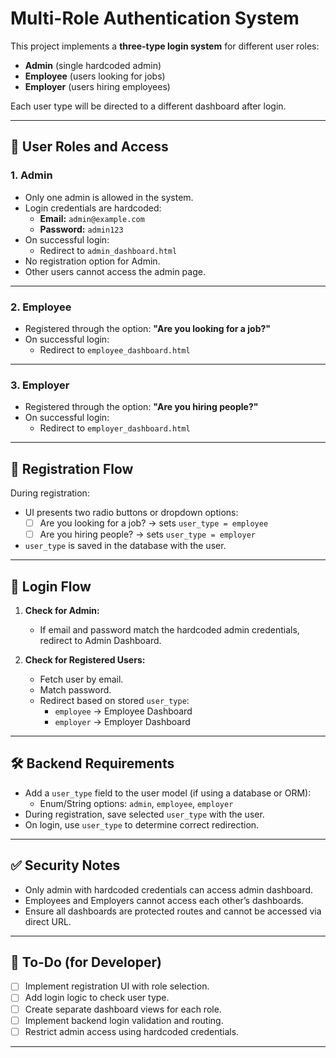 # Multi-Role Authentication System

This project implements a **three-type login system** for different user roles:

- **Admin** (single hardcoded admin)
- **Employee** (users looking for jobs)
- **Employer** (users hiring employees)

Each user type will be directed to a different dashboard after login.

---

## 🔐 User Roles and Access

### 1. Admin
- Only one admin is allowed in the system.
- Login credentials are hardcoded:
  - **Email:** `admin@example.com`
  - **Password:** `admin123`
- On successful login:
  - Redirect to `admin_dashboard.html`
- No registration option for Admin.
- Other users cannot access the admin page.

---

### 2. Employee
- Registered through the option: **"Are you looking for a job?"**
- On successful login:
  - Redirect to `employee_dashboard.html`

---

### 3. Employer
- Registered through the option: **"Are you hiring people?"**
- On successful login:
  - Redirect to `employer_dashboard.html`

---

## 🧾 Registration Flow

During registration:
- UI presents two radio buttons or dropdown options:
  - [ ] Are you looking for a job? → sets `user_type = employee`
  - [ ] Are you hiring people? → sets `user_type = employer`
- `user_type` is saved in the database with the user.

---

## 🚪 Login Flow

1. **Check for Admin:**
   - If email and password match the hardcoded admin credentials, redirect to Admin Dashboard.

2. **Check for Registered Users:**
   - Fetch user by email.
   - Match password.
   - Redirect based on stored `user_type`:
     - `employee` → Employee Dashboard
     - `employer` → Employer Dashboard

---

## 🛠️ Backend Requirements

- Add a `user_type` field to the user model (if using a database or ORM):
  - Enum/String options: `admin`, `employee`, `employer`
- During registration, save selected `user_type` with the user.
- On login, use `user_type` to determine correct redirection.

---

## ✅ Security Notes

- Only admin with hardcoded credentials can access admin dashboard.
- Employees and Employers cannot access each other’s dashboards.
- Ensure all dashboards are protected routes and cannot be accessed via direct URL.

---

## 📁 To-Do (for Developer)

- [ ] Implement registration UI with role selection.
- [ ] Add login logic to check user type.
- [ ] Create separate dashboard views for each role.
- [ ] Implement backend login validation and routing.
- [ ] Restrict admin access using hardcoded credentials.

---